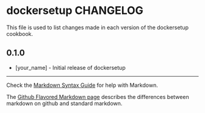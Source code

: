 dockersetup CHANGELOG
=====================

This file is used to list changes made in each version of the dockersetup cookbook.

0.1.0
-----
- [your_name] - Initial release of dockersetup

- - -
Check the [Markdown Syntax Guide](http://daringfireball.net/projects/markdown/syntax) for help with Markdown.

The [Github Flavored Markdown page](http://github.github.com/github-flavored-markdown/) describes the differences between markdown on github and standard markdown.
